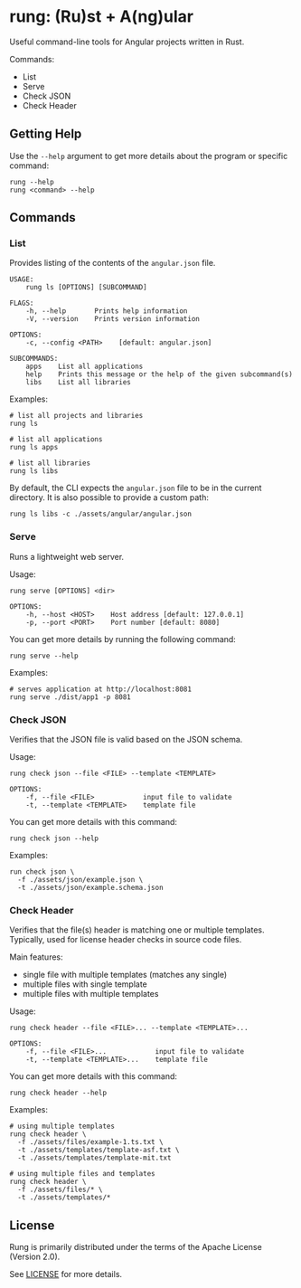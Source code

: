 # rung: (Ru)st + A(ng)ular

Useful command-line tools for Angular projects written in Rust.

Commands:

- List
- Serve
- Check JSON
- Check Header

## Getting Help

Use the `--help` argument to get more details about the program or specific command:

```shell
rung --help
rung <command> --help
```

## Commands

### List

Provides listing of the contents of the `angular.json` file.

```shell
USAGE:
    rung ls [OPTIONS] [SUBCOMMAND]

FLAGS:
    -h, --help       Prints help information
    -V, --version    Prints version information

OPTIONS:
    -c, --config <PATH>    [default: angular.json]

SUBCOMMANDS:
    apps    List all applications
    help    Prints this message or the help of the given subcommand(s)
    libs    List all libraries
```

Examples:

```shell
# list all projects and libraries
rung ls

# list all applications
rung ls apps

# list all libraries
rung ls libs
```

By default, the CLI expects the `angular.json` file to be in the current directory.
It is also possible to provide a custom path:

```shell
rung ls libs -c ./assets/angular/angular.json
```

### Serve

Runs a lightweight web server.

Usage:

```shell
rung serve [OPTIONS] <dir>

OPTIONS:
    -h, --host <HOST>    Host address [default: 127.0.0.1]
    -p, --port <PORT>    Port number [default: 8080]
```

You can get more details by running the following command: 

```shell
rung serve --help
```

Examples:

```shell
# serves application at http://localhost:8081
rung serve ./dist/app1 -p 8081
```

### Check JSON

Verifies that the JSON file is valid based on the JSON schema.

Usage:

```shell
rung check json --file <FILE> --template <TEMPLATE>

OPTIONS:
    -f, --file <FILE>            input file to validate
    -t, --template <TEMPLATE>    template file
```

You can get more details with this command:

```shell
rung check json --help
```

Examples:

```shell
run check json \
  -f ./assets/json/example.json \
  -t ./assets/json/example.schema.json
```

### Check Header

Verifies that the file(s) header is matching one or multiple templates.
Typically, used for license header checks in source code files.

Main features:

- single file with multiple templates (matches any single)
- multiple files with single template 
- multiple files with multiple templates

Usage:

```shell
rung check header --file <FILE>... --template <TEMPLATE>...

OPTIONS:
    -f, --file <FILE>...            input file to validate
    -t, --template <TEMPLATE>...    template file
```

You can get more details with this command:

```shell
rung check header --help
```

Examples:

```shell
# using multiple templates
rung check header \
  -f ./assets/files/example-1.ts.txt \
  -t ./assets/templates/template-asf.txt \ 
  -t ./assets/templates/template-mit.txt
  
# using multiple files and templates
rung check header \
  -f ./assets/files/* \
  -t ./assets/templates/*
```

## License

Rung is primarily distributed under the terms of the Apache License (Version 2.0).

See [LICENSE](LICENSE) for more details.
